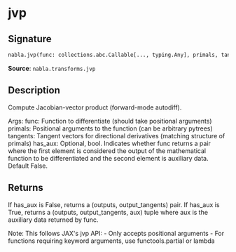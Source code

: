 # jvp

## Signature

```python
nabla.jvp(func: collections.abc.Callable[..., typing.Any], primals, tangents, has_aux: bool = False) -> tuple[typing.Any, typing.Any] | tuple[typing.Any, typing.Any, typing.Any]
```

**Source**: `nabla.transforms.jvp`

## Description

Compute Jacobian-vector product (forward-mode autodiff).

Args:
    func: Function to differentiate (should take positional arguments)
    primals: Positional arguments to the function (can be arbitrary pytrees)
    tangents: Tangent vectors for directional derivatives (matching structure of primals)
    has_aux: Optional, bool. Indicates whether func returns a pair where the first element
        is considered the output of the mathematical function to be differentiated and the
        second element is auxiliary data. Default False.

## Returns

If has_aux is False, returns a (outputs, output_tangents) pair.
    If has_aux is True, returns a (outputs, output_tangents, aux) tuple where aux is the
    auxiliary data returned by func.

Note:
    This follows JAX's jvp API:
    - Only accepts positional arguments
    - For functions requiring keyword arguments, use functools.partial or lambda
